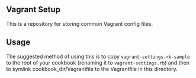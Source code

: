 ## Vagrant Setup

This is a repository for storing common Vagrant config files.

## Usage

The suggested method of using this is to copy `vagrant-settings.rb-sample` to the root of your cookbook (renaming it to `vagrant-settings.rb`) and then to symlink cookbook_dir/Vagrantfile to the Vagrantfile in this directory.
